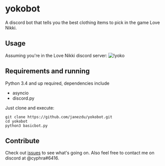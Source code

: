 # yokobot
A discord bot that tells you the best clothing items to pick in the game Love Nikki.

## Usage
Assuming you're in the Love Nikki discord server:
![!yoko](https://i.imgur.com/1yE3rlY.png)

## Requirements and running
Python 3.4 and up required, dependencies include

* asyncio
* discord.py

Just clone and execute:

```
git clone https://github.com/janezdu/yokobot.git
cd yokobot
python3 basicbot.py
```

## Contribute
Check out [issues](https://github.com/janezdu/yokobot/issues) to see what's going on. Also feel free to contact me on discord at @cyphra#6416.
